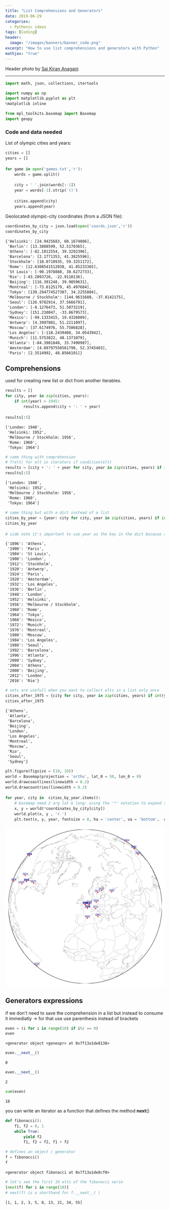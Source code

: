 ```yaml
---
title: "List Comprehensions and Generators"
date: 2019-06-29
categories:
  - Pythonic ideas
tags: [Coding]
header:
  image: "/images/banners/banner_code.png"
excerpt: "How to use list comprehensions and generators with Python"
mathjax: "true"
---
```


Header photo by [Sai Kiran Anagani](https://unsplash.com/@_imkiran)

---




```python
import math, json, collections, itertools
```


```python
import numpy as np
import matplotlib.pyplot as plt
%matplotlib inline
```


```python
from mpl_toolkits.basemap import Basemap
import geopy
```

### Code and data needed

List of olympic cities and years:


```python
cities = []
years = []

for game in open('games.txt','r'):
    words = game.split()
    
    city = ' '.join(words[:-1])
    year = words[-1].strip('()')

    cities.append(city)
    years.append(year)
```

Geolocated olympic-city coordinates (from a JSON file):


```python
coordinates_by_city = json.load(open('coords.json','r'))
coordinates_by_city
```




    {'Helsinki': [24.9425683, 60.1674086],
     'Berlin': [13.3888599, 52.5170365],
     'Athens': [-82.1012554, 39.3292396],
     'Barcelona': [2.1771353, 41.3825596],
     'Stockholm': [18.0710935, 59.3251172],
     'Rome': [12.6308541512038, 41.85233365],
     'St Louis': [-90.1978888, 38.6272733],
     'Rio': [-43.2093726, -22.9110136],
     'Beijing': [116.391248, 39.9059631],
     'Montreal': [-73.6125179, 45.497684],
     'Tokyo': [139.294774527387, 34.2255804],
     'Melbourne / Stockholm': [144.9631608, -37.8142175],
     'Seoul': [126.9782914, 37.5666791],
     'London': [-0.1276473, 51.5073219],
     'Sydney': [151.210047, -33.8679573],
     'Mexico': [-99.1333415, 19.4326009],
     'Antwerp': [4.3997081, 51.2211097],
     'Moscow': [37.6174976, 55.7506828],
     'Los Angeles': [-118.2439408, 34.0543942],
     'Munich': [11.5753822, 48.1371079],
     'Atlanta': [-84.3901848, 33.7490987],
     'Amsterdam': [4.89797550561798, 52.3745403],
     'Paris': [2.3514992, 48.8566101]}



## Comprehensions
used for creating new list or dict from another iterables.


```python
results = []
for city, year in zip(cities, years):
    if int(year) > 1945:
        results.append(city + ': ' + year)
        
results[:5]
```




    ['London: 1948',
     'Helsinki: 1952',
     'Melbourne / Stockholm: 1956',
     'Rome: 1960',
     'Tokyo: 1964']




```python
# same thing with comprehension
# f(elt) for elt in iterators if condition(elt)
results = [city + ': ' + year for city, year in zip(cities, years) if int(year) > 1945]
results[:5]
```




    ['London: 1948',
     'Helsinki: 1952',
     'Melbourne / Stockholm: 1956',
     'Rome: 1960',
     'Tokyo: 1964']




```python
# same thing but with a dict instead of a list
cities_by_year = {year: city for city, year in zip(cities, years) if int(year) > 1805}
cities_by_year

# side note it's important to use year as the key in the dict because some cities have seen the olympic games multiples times  
```




    {'1896': 'Athens',
     '1900': 'Paris',
     '1904': 'St Louis',
     '1908': 'London',
     '1912': 'Stockholm',
     '1920': 'Antwerp',
     '1924': 'Paris',
     '1928': 'Amsterdam',
     '1932': 'Los Angeles',
     '1936': 'Berlin',
     '1948': 'London',
     '1952': 'Helsinki',
     '1956': 'Melbourne / Stockholm',
     '1960': 'Rome',
     '1964': 'Tokyo',
     '1968': 'Mexico',
     '1972': 'Munich',
     '1976': 'Montreal',
     '1980': 'Moscow',
     '1984': 'Los Angeles',
     '1988': 'Seoul',
     '1992': 'Barcelona',
     '1996': 'Atlanta',
     '2000': 'Sydney',
     '2004': 'Athens',
     '2008': 'Beijing',
     '2012': 'London',
     '2016': 'Rio'}




```python
# sets are usefull when you want to collect elts in a list only once
cities_after_1975 = {city for city, year in zip(cities, years) if int(year) > 1975}
cities_after_1975
```




    {'Athens',
     'Atlanta',
     'Barcelona',
     'Beijing',
     'London',
     'Los Angeles',
     'Montreal',
     'Moscow',
     'Rio',
     'Seoul',
     'Sydney'}




```python
plt.figure(figsize = (10, 10))
world = Basemap(projection = 'ortho', lat_0 = 50, lon_0 = 0)
world.drawcoastlines(linewidth = 0.2)
world.drawcountries(linewidth = 0.2)

for year, city in  cities_by_year.items():
    # basemap need 2 arg lat & long: using the '*' notation to expend the tuple in coordinates_by_city
    x, y = world(*coordinates_by_city[city])
    world.plot(x, y , 'r.')
    plt.text(x, y, year, fontsize = 8, ha = 'center', va = 'bottom',  color = 'navy')
```


![png](/images/2019-06-29-list-comprehension-generators/output_14_0.png)


## Generators expressions
if we don't need to save the comprehension in a list but instead to consume it immediatly -> for that use use parenthesis instead of brackets


```python
even = (i for i in range(10) if i%2 == 0)
even
```




    <generator object <genexpr> at 0x7f13a1de8138>




```python
even.__next__()
```




    0




```python
even.__next__()
```




    2




```python
sum(even)
```




    18



you can write an iterator as a function that defines the method __next__()


```python
def fibonacci():
    f1, f2 = 0, 1
    while True:
        yield f2
        f1, f2 = f2, f1 + f2
```


```python
# defines an object / generator
f = fibonacci()
f
```




    <generator object fibonacci at 0x7f13a1de8cf0>




```python
# let's see the first 10 elts of the fibonacci serie
[next(f) for i in range(10)]
# next(f) is a shorthand for f.__next__( )
```




    [1, 1, 2, 3, 5, 8, 13, 21, 34, 55]




```python

```
